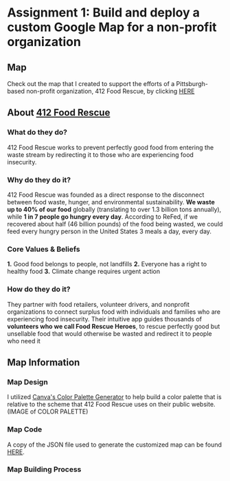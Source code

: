 # Assignment 1: Build and deploy a custom Google Map for a non-profit organization
## Map
Check out the map that I created to support the efforts of a Pittsburgh-based non-profit organization, 412 Food Rescue, by clicking [HERE](https://addak1nthomas.github.io/addakint-gis/412FRMap.html)

## About [412 Food Rescue](https://412foodrescue.org/get-started/)
### What do they do?
412 Food Rescue works to prevent perfectly good food from entering the waste stream by redirecting it to those who are experiencing food insecurity.

### Why do they do it? 
412 Food Rescue was founded as a direct response to the disconnect between food waste, hunger, and environmental sustainability. **We waste up to 40% of our food** globally (translating to over 1.3 billion tons annually), while **1 in 7 people go hungry every day**. According to ReFed, if we recovered about half (46 billion pounds) of the food being wasted, we could feed every hungry person in the United States 3 meals a day, every day.

### Core Values & Beliefs
**1.** Good food belongs to people, not landfills
**2.** Everyone has a right to healthy food
**3.** Climate change requires urgent action

### How do they do it?
They partner with food retailers, volunteer drivers, and nonprofit organizations to connect surplus food with individuals and families who are experiencing food insecurity. Their intuitive app guides thousands of **volunteers who we call Food Rescue Heroes**, to rescue perfectly good but unsellable food that would otherwise be wasted and redirect it to people who need it

## Map Information
### Map Design
I utilized [Canva's Color Palette Generator](https://www.canva.com/colors/color-palette-generator/) to help build a color palette that is relative to the scheme that 412 Food Rescue uses on their public website. (IMAGE of COLOR PALETTE)

### Map Code
A copy of the JSON file used to generate the customized map can be found [HERE](https://addak1nthomas.github.io/addakint-gis/412FoodRescueMap.json).

### Map Building Process
